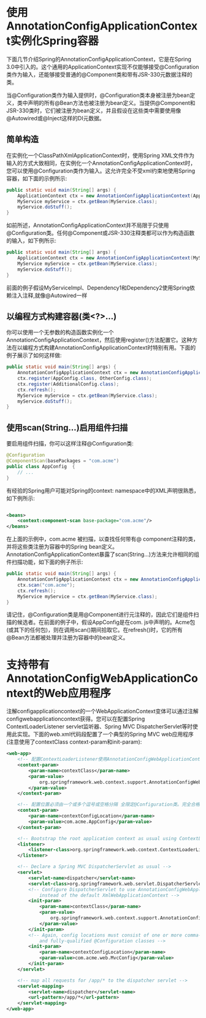 # 使用AnnotationConfigApplicationContext实例化Spring容器
下面几节介绍Spring的AnnotationConfigApplicationContext，它是在Spring 3.0中引入的。这个通用的ApplicationContext实现不仅能够接受@Configuration类作为输入，还能够接受普通的@Component类和带有JSR-330元数据注释的类。

当@Configuration类作为输入提供时，@Configuration类本身被注册为bean定义，类中声明的所有@Bean方法也被注册为bean定义。当提供@Component和JSR-330类时，它们被注册为bean定义，并且假设在这些类中需要使用像@Autowired或@Inject这样的DI元数据。

## 简单构造
在实例化一个ClassPathXmlApplicationContext时，使用Spring XML文件作为输入的方式大致相同，在实例化一个AnnotationConfigApplicationContext时，您可以使用@Configuration类作为输入。这允许完全不受xml约束地使用Spring容器，如下面的示例所示:
```java
public static void main(String[] args) {
	ApplicationContext ctx = new AnnotationConfigApplicationContext(AppConfig.class);
	MyService myService = ctx.getBean(MyService.class);
	myService.doStuff();
}
```

如前所述，AnnotationConfigApplicationContext并不局限于只使用@Configuration类。任何@Component或JSR-330注释类都可以作为构造函数的输入，如下例所示:
```java
public static void main(String[] args) {
	ApplicationContext ctx = new AnnotationConfigApplicationContext(MyServiceImpl.class, Dependency1.class, Dependency2.class);
	MyService myService = ctx.getBean(MyService.class);
	myService.doStuff();
}
```
前面的例子假设MyServiceImpl、Dependency1和Dependency2使用Spring依赖注入注释,就像@Autowired一样



## 以编程方式构建容器(类<?>…)

你可以使用一个无参数的构造函数实例化一个AnnotationConfigApplicationContext，然后使用register()方法配置它。这种方法在以编程方式构建AnnotationConfigApplicationContext时特别有用。下面的例子展示了如何这样做:

```java
public static void main(String[] args) {
	AnnotationConfigApplicationContext ctx = new AnnotationConfigApplicationContext();
	ctx.register(AppConfig.class, OtherConfig.class);
	ctx.register(AdditionalConfig.class);
	ctx.refresh();
	MyService myService = ctx.getBean(MyService.class);
	myService.doStuff();
}
```



## 使用scan(String…)启用组件扫描

要启用组件扫描，你可以这样注释@Configuration类:
```java
@Configuration
@ComponentScan(basePackages = "com.acme")
public class AppConfig  {
	// ...
}
```
有经验的Spring用户可能对Spring的context: namespace中的XML声明很熟悉，如下例所示:
```xml

<beans>
	<context:component-scan base-package="com.acme"/>
</beans>
```
在上面的示例中，com.acme 被扫描，以查找任何带有@ component注释的类，并将这些类注册为容器中的Spring bean定义。AnnotationConfigApplicationContext暴露了scan(String…)方法来允许相同的组件扫描功能，如下面的例子所示:
```java
public static void main(String[] args) {
	AnnotationConfigApplicationContext ctx = new AnnotationConfigApplicationContext();
	ctx.scan("com.acme");
	ctx.refresh();
	MyService myService = ctx.getBean(MyService.class);
}
```

请记住，@Configuration类是用@Component进行元注释的，因此它们是组件扫描的候选者。在前面的例子中，假设AppConfig是在com. js中声明的。Acme包(或其下的任何包)，则在调用scan()期间拾取它。在refresh()时，它的所有@Bean方法都被处理并注册为容器中的bean定义。



# 支持带有AnnotationConfigWebApplicationContext的Web应用程序
注解configapplicationcontext的一个WebApplicationContext变体可以通过注解configwebapplicationcontext获得。您可以在配置Spring ContextLoaderListener servlet监听器、Spring MVC DispatcherServlet等时使用此实现。下面的web.xml代码段配置了一个典型的Spring MVC web应用程序(注意使用了contextClass context-param和init-param):
```xml
<web-app>
	<!-- 配置ContextLoaderListener使用AnnotationConfigWebApplicationContext 而不是默认的XmlWebApplicationContext -->
	<context-param>
		<param-name>contextClass</param-name>
		<param-value>
			org.springframework.web.context.support.AnnotationConfigWebApplicationContext
		</param-value>
	</context-param>

	<!-- 配置位置必须由一个或多个逗号或空格分隔 全限定@Configuration类。完全合格的包也可能是 指定用于组件扫描 -->
	<context-param>
		<param-name>contextConfigLocation</param-name>
		<param-value>com.acme.AppConfig</param-value>
	</context-param>

	<!-- Bootstrap the root application context as usual using ContextLoaderListener -->
	<listener>
		<listener-class>org.springframework.web.context.ContextLoaderListener</listener-class>
	</listener>

	<!-- Declare a Spring MVC DispatcherServlet as usual -->
	<servlet>
		<servlet-name>dispatcher</servlet-name>
		<servlet-class>org.springframework.web.servlet.DispatcherServlet</servlet-class>
		<!-- Configure DispatcherServlet to use AnnotationConfigWebApplicationContext
			instead of the default XmlWebApplicationContext -->
		<init-param>
			<param-name>contextClass</param-name>
			<param-value>
				org.springframework.web.context.support.AnnotationConfigWebApplicationContext
			</param-value>
		</init-param>
		<!-- Again, config locations must consist of one or more comma- or space-delimited
			and fully-qualified @Configuration classes -->
		<init-param>
			<param-name>contextConfigLocation</param-name>
			<param-value>com.acme.web.MvcConfig</param-value>
		</init-param>
	</servlet>

	<!-- map all requests for /app/* to the dispatcher servlet -->
	<servlet-mapping>
		<servlet-name>dispatcher</servlet-name>
		<url-pattern>/app/*</url-pattern>
	</servlet-mapping>
</web-app>
```